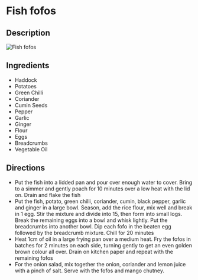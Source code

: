 # Fish fofos

## Description
![Fish fofos](https://www.themealdb.com/images/media/meals/a15wsa1614349126.jpg "Fish fofos")

## Ingredients
- Haddock
- Potatoes
- Green Chilli
- Coriander
- Cumin Seeds
- Pepper
- Garlic
- Ginger
- Flour
- Eggs
- Breadcrumbs
- Vegetable Oil

## Directions
- Put the fish into a lidded pan and pour over enough water to cover. Bring to a simmer and gently poach for 10 minutes over a low heat with the lid on. Drain and flake the fish
- Put the fish, potato, green chilli, coriander, cumin, black pepper, garlic and ginger in a large bowl. Season, add the rice flour, mix well and break in 1 egg. Stir the mixture and divide into 15, then form into small logs. Break the remaining eggs into a bowl and whisk lightly. Put the breadcrumbs into another bowl. Dip each fofo in the beaten egg followed by the breadcrumb mixture. Chill for 20 minutes
- Heat 1cm of oil in a large frying pan over a medium heat. Fry the fofos in batches for 2 minutes on each side, turning gently to get an even golden brown colour all over. Drain on kitchen paper and repeat with the remaining fofos
- For the onion salad, mix together the onion, coriander and lemon juice with a pinch of salt. Serve with the fofos and mango chutney.
